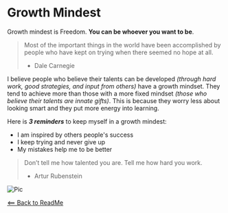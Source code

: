 # Growth Mindest  

Growth mindest is Freedom. **You can be whoever you want to be**. 

> Most of the important things in the world have been accomplished by people who have kept on trying when there seemed no hope at all. 
> - Dale Carnegie  

I believe people who believe their talents can be developed _(through hard work, good strategies, and input from others)_ have a growth mindset. They tend to achieve more than those with a more fixed mindset _(those who believe their talents are innate gifts)_. This is because they worry less about looking smart and they put more energy into learning. 


Here is **_3 reminders_** to keep myself in a growth mindest:

* I am inspired by others people's success
* I keep trying and never give up
* My mistakes help me to be better

> Don’t tell me how talented you are. Tell me how hard you work. 
> - Artur Rubenstein


![Pic](https://metrifit.com/wp-content/uploads/2020/08/growthmindsetlandscape.jpg)  
  
[<== Back to ReadMe](README.md)